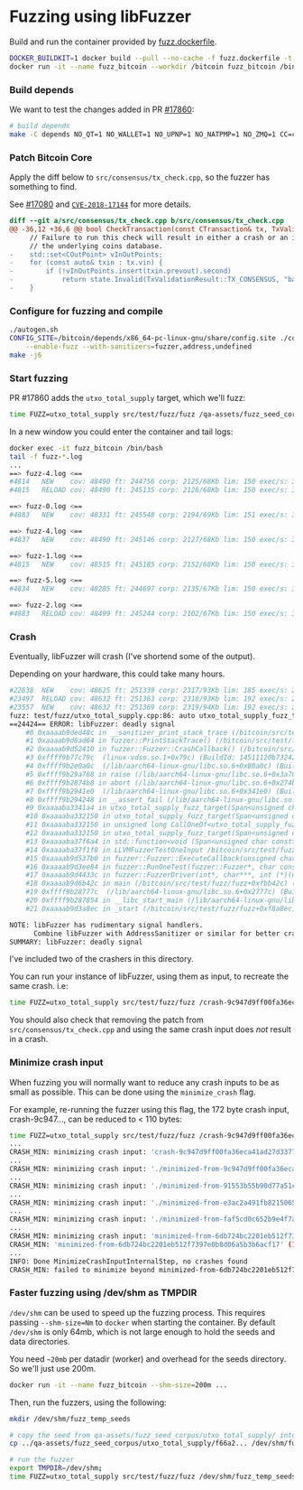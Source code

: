 # Fuzzing using libFuzzer

Build and run the container provided by [fuzz.dockerfile](fuzz.dockerfile).

```bash
DOCKER_BUILDKIT=1 docker build --pull --no-cache -f fuzz.dockerfile -t fuzz_bitcoin .
docker run -it --name fuzz_bitcoin --workdir /bitcoin fuzz_bitcoin /bin/bash
```

### Build depends

We want to test the changes added in PR [#17860](https://github.com/bitcoin/bitcoin/pull/17860):

```bash
# build depends
make -C depends NO_QT=1 NO_WALLET=1 NO_UPNP=1 NO_NATPMP=1 NO_ZMQ=1 CC=clang-15 CXX=clang++-15
```

### Patch Bitcoin Core

Apply the diff below to `src/consensus/tx_check.cpp`, so the fuzzer has
something to find.

See [#17080](https://github.com/bitcoin/bitcoin/pull/17080) and [`CVE-2018-17144`](https://bitcoincore.org/en/2018/09/20/notice/) for more details.

```diff
diff --git a/src/consensus/tx_check.cpp b/src/consensus/tx_check.cpp
@@ -36,12 +36,6 @@ bool CheckTransaction(const CTransaction& tx, TxValidationState& state)
     // Failure to run this check will result in either a crash or an inflation bug, depending on the implementation of
     // the underlying coins database.
-    std::set<COutPoint> vInOutPoints;
-    for (const auto& txin : tx.vin) {
-        if (!vInOutPoints.insert(txin.prevout).second)
-            return state.Invalid(TxValidationResult::TX_CONSENSUS, "bad-txns-inputs-duplicate");
-    }
```

### Configure for fuzzing and compile

```bash
./autogen.sh
CONFIG_SITE=/bitcoin/depends/x86_64-pc-linux-gnu/share/config.site ./configure \
    --enable-fuzz --with-sanitizers=fuzzer,address,undefined
make -j6
```

### Start fuzzing

PR #17860 adds the `utxo_total_supply` target, which we'll fuzz:

```bash
time FUZZ=utxo_total_supply src/test/fuzz/fuzz /qa-assets/fuzz_seed_corpus/utxo_total_supply
```

In a new window you could enter the container and tail logs:
```bash
docker exec -it fuzz_bitcoin /bin/bash
tail -f fuzz-*.log
...
==> fuzz-4.log <==
#4814	NEW    cov: 48490 ft: 244756 corp: 2125/68Kb lim: 150 exec/s: 3 rss: 609Mb L: 150/150 MS: 4 ShuffleBytes-CrossOver-ChangeBit-CrossOver-
#4815	RELOAD cov: 48490 ft: 245135 corp: 2126/68Kb lim: 150 exec/s: 3 rss: 609Mb

==> fuzz-0.log <==
#4883	NEW    cov: 48331 ft: 245548 corp: 2194/69Kb lim: 151 exec/s: 3 rss: 613Mb L: 128/151 MS: 3 ChangeBit-ChangeByte-InsertByte-

==> fuzz-4.log <==
#4837	NEW    cov: 48490 ft: 245146 corp: 2127/68Kb lim: 150 exec/s: 3 rss: 609Mb L: 76/150 MS: 1 ChangeBit-

==> fuzz-1.log <==
#4815	NEW    cov: 48515 ft: 245185 corp: 2152/68Kb lim: 150 exec/s: 3 rss: 604Mb L: 59/150 MS: 1 ChangeBinInt-

==> fuzz-5.log <==
#4834	NEW    cov: 48285 ft: 244697 corp: 2135/67Kb lim: 150 exec/s: 3 rss: 608Mb L: 150/150 MS: 3 ChangeASCIIInt-InsertByte-CrossOver-

==> fuzz-2.log <==
#4883	RELOAD cov: 48499 ft: 245244 corp: 2102/67Kb lim: 150 exec/s: 3 rss: 611Mb
```

### Crash

Eventually, libFuzzer will crash (I've shortend some of the output).

Depending on your hardware, this could take many hours.

```bash
#22638	NEW    cov: 48625 ft: 251339 corp: 2317/93Kb lim: 185 exec/s: 2 rss: 683Mb L: 121/192 MS: 2 ChangeByte-InsertByte-
#23497	RELOAD cov: 48632 ft: 251363 corp: 2318/93Kb lim: 192 exec/s: 2 rss: 683Mb
#23557	NEW    cov: 48632 ft: 251369 corp: 2319/94Kb lim: 192 exec/s: 2 rss: 683Mb L: 176/192 MS: 2 ShuffleBytes-CopyPart-
fuzz: test/fuzz/utxo_total_supply.cpp:86: auto utxo_total_supply_fuzz_target(FuzzBufferType)::(anonymous class)::operator()() const: Assertion 'circulation == utxo_stats.total_amount' failed.
==24424== ERROR: libFuzzer: deadly signal
    #0 0xaaaab9ded48c in __sanitizer_print_stack_trace (/bitcoin/src/test/fuzz/fuzz+0x103d48c) (BuildId: 95a77d550305f582adecb8c934189282a87532cf)
    #1 0xaaaab9d6ad64 in fuzzer::PrintStackTrace() (/bitcoin/src/test/fuzz/fuzz+0xfbad64) (BuildId: 95a77d550305f582adecb8c934189282a87532cf)
    #2 0xaaaab9d52410 in fuzzer::Fuzzer::CrashCallback() (/bitcoin/src/test/fuzz/fuzz+0xfa2410) (BuildId: 95a77d550305f582adecb8c934189282a87532cf)
    #3 0xffff9b77c79c  (linux-vdso.so.1+0x79c) (BuildId: 14511120b732425d2ab0b0bddf2450b1f31c691c)
    #4 0xffff9b2e0a0c  (/lib/aarch64-linux-gnu/libc.so.6+0x80a0c) (BuildId: 09928b270aa19314161b21f565d1a9732c2c5332)
    #5 0xffff9b29a768 in raise (/lib/aarch64-linux-gnu/libc.so.6+0x3a768) (BuildId: 09928b270aa19314161b21f565d1a9732c2c5332)
    #6 0xffff9b2874b8 in abort (/lib/aarch64-linux-gnu/libc.so.6+0x274b8) (BuildId: 09928b270aa19314161b21f565d1a9732c2c5332)
    #7 0xffff9b2941e0  (/lib/aarch64-linux-gnu/libc.so.6+0x341e0) (BuildId: 09928b270aa19314161b21f565d1a9732c2c5332)
    #8 0xffff9b294248 in __assert_fail (/lib/aarch64-linux-gnu/libc.so.6+0x34248) (BuildId: 09928b270aa19314161b21f565d1a9732c2c5332)
    #9 0xaaaaba3341a4 in utxo_total_supply_fuzz_target(Span<unsigned char const>)::$_4::operator()() const /bitcoin/src/test/fuzz/utxo_total_supply.cpp:86:9
    #10 0xaaaaba332150 in utxo_total_supply_fuzz_target(Span<unsigned char const>)::$_7::operator()() const /bitcoin/src/test/fuzz/utxo_total_supply.cpp:156:17
    #11 0xaaaaba332150 in unsigned long CallOneOf<utxo_total_supply_fuzz_target(Span<unsigned char const>)::$_5, utxo_total_supply_fuzz_target(Span<unsigned char const>)::$_6, utxo_total_supply_fuzz_target(Span<unsigned char const>)::$_7>(FuzzedDataProvider&, utxo_total_supply_fuzz_target(Span<unsigned char const>)::$_5, utxo_total_supply_fuzz_target(Span<unsigned char const>)::$_6, utxo_total_supply_fuzz_target(Span<unsigned char const>)::$_7) /bitcoin/src/./test/fuzz/util.h:42:27
    #12 0xaaaaba332150 in utxo_total_supply_fuzz_target(Span<unsigned char const>) /bitcoin/src/test/fuzz/utxo_total_supply.cpp:125:9
    #13 0xaaaaba37f6a4 in std::function<void (Span<unsigned char const>)>::operator()(Span<unsigned char const>) const /usr/bin/../lib/gcc/aarch64-linux-gnu/12/../../../../include/c++/12/bits/std_function.h:591:9
    #14 0xaaaaba37f1f8 in LLVMFuzzerTestOneInput /bitcoin/src/test/fuzz/fuzz.cpp:178:5
    #15 0xaaaab9d537b0 in fuzzer::Fuzzer::ExecuteCallback(unsigned char const*, unsigned long) (/bitcoin/src/test/fuzz/fuzz+0xfa37b0) (BuildId: 95a77d550305f582adecb8c934189282a87532cf)
    #16 0xaaaab9d3ee84 in fuzzer::RunOneTest(fuzzer::Fuzzer*, char const*, unsigned long) (/bitcoin/src/test/fuzz/fuzz+0xf8ee84) (BuildId: 95a77d550305f582adecb8c934189282a87532cf)
    #17 0xaaaab9d4433c in fuzzer::FuzzerDriver(int*, char***, int (*)(unsigned char const*, unsigned long)) (/bitcoin/src/test/fuzz/fuzz+0xf9433c) (BuildId: 95a77d550305f582adecb8c934189282a87532cf)
    #18 0xaaaab9d6b42c in main (/bitcoin/src/test/fuzz/fuzz+0xfbb42c) (BuildId: 95a77d550305f582adecb8c934189282a87532cf)
    #19 0xffff9b28777c  (/lib/aarch64-linux-gnu/libc.so.6+0x2777c) (BuildId: 09928b270aa19314161b21f565d1a9732c2c5332)
    #20 0xffff9b287854 in __libc_start_main (/lib/aarch64-linux-gnu/libc.so.6+0x27854) (BuildId: 09928b270aa19314161b21f565d1a9732c2c5332)
    #21 0xaaaab9d3a8ec in _start (/bitcoin/src/test/fuzz/fuzz+0xf8a8ec) (BuildId: 95a77d550305f582adecb8c934189282a87532cf)

NOTE: libFuzzer has rudimentary signal handlers.
      Combine libFuzzer with AddressSanitizer or similar for better crash reports.
SUMMARY: libFuzzer: deadly signal
```

I've included two of the crashers in this directory.

You can run your instance of libFuzzer, using them as input, to recreate the same
crash. i.e:

```bash
time FUZZ=utxo_total_supply src/test/fuzz/fuzz /crash-9c947d9ff00fa36eca41ad27d337743fd5fee54b
```

You should also check that removing the patch from `src/consensus/tx_check.cpp`
and using the same crash input does *not* result in a crash.

### Minimize crash input

When fuzzing you will normally want to reduce any crash inputs to be as small as
possible. This can be done using the `minimize_crash` flag.

For example, re-running the fuzzer using this flag, the 172 byte crash input,
crash-9c947..., can be reduced to < 110 bytes:

```bash
time FUZZ=utxo_total_supply src/test/fuzz/fuzz /crash-9c947d9ff00fa36eca41ad27d337743fd5fee54b -minimize_crash=1
...
CRASH_MIN: minimizing crash input: 'crash-9c947d9ff00fa36eca41ad27d337743fd5fee54b' (172 bytes)
...
CRASH_MIN: minimizing crash input: './minimized-from-9c947d9ff00fa36eca41ad27d337743fd5fee54b' (170 bytes)
...
CRASH_MIN: minimizing crash input: './minimized-from-91553b55b90d77a51c310844101bf6d31bb5d4cf' (150 bytes)
...
CRASH_MIN: minimizing crash input: './minimized-from-e3ac2a491fb8215065377867b8d6975ecf72df0e' (139 bytes)
...
CRASH_MIN: minimizing crash input: './minimized-from-faf5cd0c652b9e4f7ae087e0b24825f76e538dd9' (126 bytes)
...
CRASH_MIN: minimizing crash input: 'minimized-from-6db724bc2201eb512f7397e0b8d06a5b3b6acf17' (108 bytes)
CRASH_MIN: 'minimized-from-6db724bc2201eb512f7397e0b8d06a5b3b6acf17' (108 bytes) caused a crash. Will try to minimize it further
...
INFO: Done MinimizeCrashInputInternalStep, no crashes found
CRASH_MIN: failed to minimize beyond minimized-from-6db724bc2201eb512f7397e0b8d06a5b3b6acf17 (108 bytes), exiting
```

### Faster fuzzing using /dev/shm as TMPDIR

`/dev/shm` can be used to speed up the fuzzing process. This requires passing
`--shm-size=Nm` to `docker` when starting the container. By default `/dev/shm` is
only 64mb, which is not large enough to hold the seeds and data directories.

You need `~20mb` per datadir (worker) and overhead for the seeds directory. So
we'll just use 200m.

```bash
docker run -it --name fuzz_bitcoin --shm-size=200m ...
```

Then, run the fuzzers, using the following:

```bash
mkdir /dev/shm/fuzz_temp_seeds

# copy the seed from qa-assets/fuzz_seed_corpus/utxo_total_supply/ into fuzz_temp_seeds
cp ../qa-assets/fuzz_seed_corpus/utxo_total_supply/f66a2... /dev/shm/fuzz_temp_seeds/f66a2..

# run the fuzzer
export TMPDIR=/dev/shm;
time FUZZ=utxo_total_supply src/test/fuzz/fuzz /dev/shm/fuzz_temp_seeds
```
